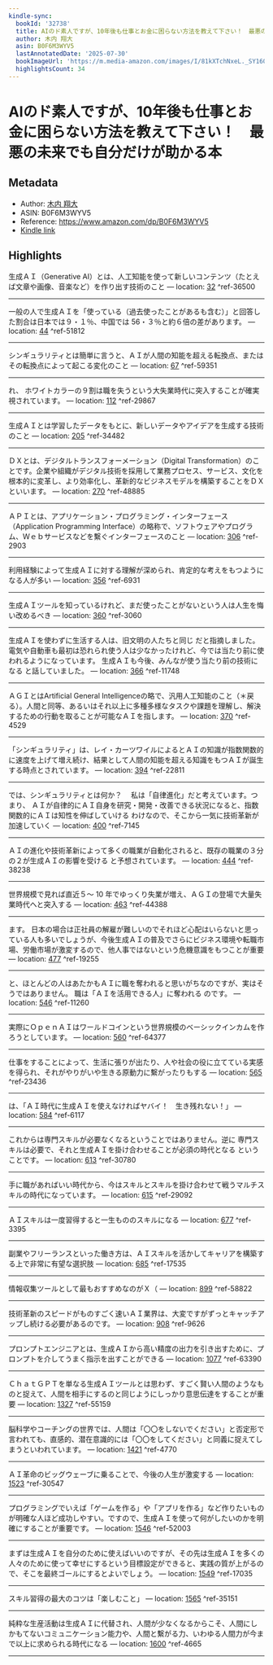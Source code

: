 ```yaml
---
kindle-sync:
  bookId: '32738'
  title: AIのド素人ですが、10年後も仕事とお金に困らない方法を教えて下さい！　最悪の未来でも自分だけが助かる本
  author: 木内 翔大
  asin: B0F6M3WYV5
  lastAnnotatedDate: '2025-07-30'
  bookImageUrl: 'https://m.media-amazon.com/images/I/81kXTchNxeL._SY160.jpg'
  highlightsCount: 34
---
```

# AIのド素人ですが、10年後も仕事とお金に困らない方法を教えて下さい！　最悪の未来でも自分だけが助かる本
## Metadata
* Author: [木内 翔大](https://www.amazon.comundefined)
* ASIN: B0F6M3WYV5
* Reference: https://www.amazon.com/dp/B0F6M3WYV5
* [Kindle link](kindle://book?action=open&asin=B0F6M3WYV5)

## Highlights
生成ＡＩ（Generative AI）とは、人工知能を使って新しいコンテンツ（たとえば文章や画像、音楽など）を作り出す技術のこと — location: [32](kindle://book?action=open&asin=B0F6M3WYV5&location=32) ^ref-36500

---
一般の人で生成ＡＩを「使っている（過去使ったことがあるも含む）」と回答した割合は日本では９・１％、中国では 56・３％と約６倍の差があります。 — location: [44](kindle://book?action=open&asin=B0F6M3WYV5&location=44) ^ref-51812

---
シンギュラリティとは簡単に言うと、ＡＩが人間の知能を超える転換点、またはその転換点によって起こる変化のこと — location: [67](kindle://book?action=open&asin=B0F6M3WYV5&location=67) ^ref-59351

---
れ、 ホワイトカラーの９割は職を失うという大失業時代に突入することが確実視されています。 — location: [112](kindle://book?action=open&asin=B0F6M3WYV5&location=112) ^ref-29867

---
生成ＡＩとは学習したデータをもとに、新しいデータやアイデアを生成する技術のこと — location: [205](kindle://book?action=open&asin=B0F6M3WYV5&location=205) ^ref-34482

---
ＤＸとは、デジタルトランスフォーメーション（Digital Transformation）のことです。企業や組織がデジタル技術を採用して業務プロセス、サービス、文化を根本的に変革し、より効率化し、革新的なビジネスモデルを構築することをＤＸといいます。 — location: [270](kindle://book?action=open&asin=B0F6M3WYV5&location=270) ^ref-48885

---
ＡＰＩとは、アプリケーション・プログラミング・インターフェース（Application Programming Interface）の略称で、ソフトウェアやプログラム、Ｗｅｂサービスなどを繫ぐインターフェースのこと — location: [306](kindle://book?action=open&asin=B0F6M3WYV5&location=306) ^ref-2903

---
利用経験によって生成ＡＩに対する理解が深められ、肯定的な考えをもつようになる人が多い — location: [356](kindle://book?action=open&asin=B0F6M3WYV5&location=356) ^ref-6931

---
生成ＡＩツールを知っているけれど、まだ使ったことがないという人は人生を悔い改めるべき — location: [360](kindle://book?action=open&asin=B0F6M3WYV5&location=360) ^ref-3060

---
生成ＡＩを使わずに生活する人は、旧文明の人たちと同じ だと指摘しました。電気や自動車も最初は恐れられ使う人は少なかったけれど、今では当たり前に使われるようになっています。 生成ＡＩも今後、みんなが使う当たり前の技術になる と話していました。 — location: [366](kindle://book?action=open&asin=B0F6M3WYV5&location=366) ^ref-11748

---
ＡＧＩとはArtificial General Intelligenceの略で、汎用人工知能のこと（＊戻る）。人間と同等、あるいはそれ以上に多種多様なタスクや課題を理解し、解決するための行動を取ることが可能なＡＩを指します。 — location: [370](kindle://book?action=open&asin=B0F6M3WYV5&location=370) ^ref-4529

---
「シンギュラリティ」は、レイ・カーツワイルによるとＡＩの知識が指数関数的に速度を上げて増え続け、結果として人間の知能を超える知識をもつＡＩが誕生する時点とされています。 — location: [394](kindle://book?action=open&asin=B0F6M3WYV5&location=394) ^ref-22811

---
では、シンギュラリティとは何か？ 　私は「自律進化」だと考えています。つまり、 ＡＩが自律的にＡＩ自身を研究・開発・改善できる状況になると、指数関数的にＡＩは知性を伸ばしていける わけなので、そこから一気に技術革新が加速していく — location: [400](kindle://book?action=open&asin=B0F6M3WYV5&location=400) ^ref-7145

---
ＡＩの進化や技術革新によって多くの職業が自動化されると、既存の職業の３分の２が生成ＡＩの影響を受ける と予想されています。 — location: [444](kindle://book?action=open&asin=B0F6M3WYV5&location=444) ^ref-38238

---
世界規模で見れば直近５～ 10 年でゆっくり失業が増え、ＡＧＩの登場で大量失業時代へと突入する — location: [463](kindle://book?action=open&asin=B0F6M3WYV5&location=463) ^ref-44388

---
ます。 日本の場合は正社員の解雇が難しいのでそれほど心配はいらないと思っている人も多いでしょうが、今後生成ＡＩの普及でさらにビジネス環境や転職市場、労働市場が激変するので、他人事ではないという危機意識をもつことが重要 — location: [477](kindle://book?action=open&asin=B0F6M3WYV5&location=477) ^ref-19255

---
と、ほとんどの人はあたかもＡＩに職を奪われると思いがちなのですが、実はそうではありません。 職は「ＡＩを活用できる人」に奪われる のです。 — location: [546](kindle://book?action=open&asin=B0F6M3WYV5&location=546) ^ref-11260

---
実際にＯｐｅｎＡＩはワールドコインという世界規模のベーシックインカムを作ろうとしています。 — location: [560](kindle://book?action=open&asin=B0F6M3WYV5&location=560) ^ref-64377

---
仕事をすることによって、生活に張りが出たり、人や社会の役に立てている実感を得られ、それがやりがいや生きる原動力に繫がったりもする — location: [565](kindle://book?action=open&asin=B0F6M3WYV5&location=565) ^ref-23436

---
は、「ＡＩ時代に生成ＡＩを使えなければヤバイ！　生き残れない！」 — location: [584](kindle://book?action=open&asin=B0F6M3WYV5&location=584) ^ref-6117

---
これからは専門スキルが必要なくなるということではありません。逆に 専門スキルは必要で、それと生成ＡＩを掛け合わせることが必須の時代となる ということです。 — location: [613](kindle://book?action=open&asin=B0F6M3WYV5&location=613) ^ref-30780

---
手に職があればいい時代から、今はスキルとスキルを掛け合わせて戦うマルチスキルの時代になっています。 — location: [615](kindle://book?action=open&asin=B0F6M3WYV5&location=615) ^ref-29092

---
ＡＩスキルは一度習得すると一生もののスキルになる — location: [677](kindle://book?action=open&asin=B0F6M3WYV5&location=677) ^ref-3395

---
副業やフリーランスといった働き方は、ＡＩスキルを活かしてキャリアを構築する上で非常に有望な選択肢 — location: [685](kindle://book?action=open&asin=B0F6M3WYV5&location=685) ^ref-17535

---
情報収集ツールとして最もおすすめなのがＸ（ — location: [899](kindle://book?action=open&asin=B0F6M3WYV5&location=899) ^ref-58822

---
技術革新のスピードがものすごく速いＡＩ業界は、大変ですがずっとキャッチアップし続ける必要があるのです。 — location: [908](kindle://book?action=open&asin=B0F6M3WYV5&location=908) ^ref-9626

---
プロンプトエンジニアとは、生成ＡＩから高い精度の出力を引き出すために、プロンプトを介してうまく指示を出すことができる — location: [1077](kindle://book?action=open&asin=B0F6M3WYV5&location=1077) ^ref-63390

---
ＣｈａｔＧＰＴを単なる生成ＡＩツールとは思わず、すごく賢い人間のようなものと捉えて、人間を相手にするのと同じようにしっかり意思伝達をすることが重要 — location: [1327](kindle://book?action=open&asin=B0F6M3WYV5&location=1327) ^ref-55159

---
脳科学やコーチングの世界では、人間は「〇〇をしないでください」と否定形で言われても、直感的、潜在意識的には「〇〇をしてください」と同義に捉えてしまうといわれています。 — location: [1421](kindle://book?action=open&asin=B0F6M3WYV5&location=1421) ^ref-4770

---
ＡＩ革命のビッグウェーブに乗ることで、今後の人生が激変する — location: [1523](kindle://book?action=open&asin=B0F6M3WYV5&location=1523) ^ref-30547

---
プログラミングでいえば「ゲームを作る」や「アプリを作る」など作りたいものが明確な人ほど成功しやすい。ですので、生成ＡＩを使って何がしたいのかを明確にすることが重要です。 — location: [1546](kindle://book?action=open&asin=B0F6M3WYV5&location=1546) ^ref-52003

---
まずは生成ＡＩを自分のために使えばいいのですが、その先は生成ＡＩを多くの人々のために使って幸せにするという目標設定ができると、実践の質が上がるので、そこを最終ゴールにするとよいでしょう。 — location: [1549](kindle://book?action=open&asin=B0F6M3WYV5&location=1549) ^ref-17035

---
スキル習得の最大のコツは「楽しむこと」 — location: [1565](kindle://book?action=open&asin=B0F6M3WYV5&location=1565) ^ref-35151

---
純粋な生産活動は生成ＡＩに代替され、人間が少なくなるからこそ、人間にしかもてないコミュニケーション能力や、人間と繫がる力、いわゆる人間力が今まで以上に求められる時代になる — location: [1600](kindle://book?action=open&asin=B0F6M3WYV5&location=1600) ^ref-4665

---
